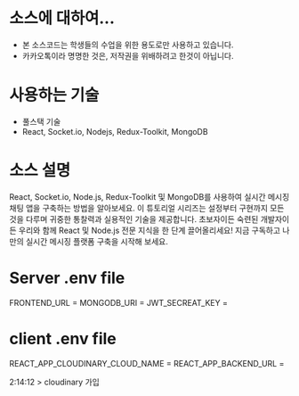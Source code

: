 ﻿# 소스에 대하여...
- 본 소스코드는 학생들의 수업을 위한 용도로만 사용하고 있습니다.
- 카카오톡이라 명명한 것은, 저작권을 위배하려고 한것이 아닙니다.

# 사용하는 기술
- 풀스택 기술
- React, Socket.io, Nodejs, Redux-Toolkit, MongoDB

# 소스 설명
React, Socket.io, Node.js, Redux-Toolkit 및 MongoDB를 사용하여 실시간 메시징 채팅 앱을 구축하는 방법을 알아보세요. 이 튜토리얼 시리즈는 설정부터 구현까지 모든 것을 다루며 귀중한 통찰력과 실용적인 기술을 제공합니다. 초보자이든 숙련된 개발자이든 우리와 함께 React 및 Node.js 전문 지식을 한 단계 끌어올리세요! 지금 구독하고 나만의 실시간 메시징 플랫폼 구축을 시작해 보세요.

# Server .env file
FRONTEND_URL = <Frontend URL>
MONGODB_URI  = <Mongodb URI>
JWT_SECREAT_KEY = <JWT Secreat Key>

# client .env file
REACT_APP_CLOUDINARY_CLOUD_NAME = <Cloudinary cloud name>
REACT_APP_BACKEND_URL = <Backend URL>

2:14:12 > cloudinary 가입


